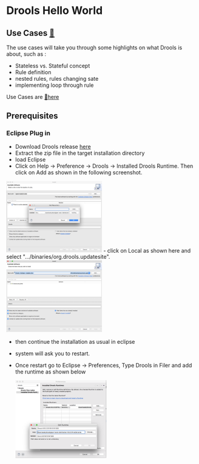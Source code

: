 # Drools Hello World

## Use Cases [:eyes:](./src/main/java/com/sample/README.md)

The use cases will take you through some highlights on what Drools is about, such as :

- Stateless vs. Stateful concept
- Rule definition
- nested rules, rules changing sate
- implementing loop through rule

Use Cases are [:eyes:here](./src/main/java/com/sample/README.md)
## Prerequisites

### Eclipse Plug in

 - Download Drools release [here](http://download.jboss.org/drools/release/6.5.0.Final/)
 - Extract the zip file in the target installation directory
 - load Eclipse
 -  Click on Help → Preference → Drools → Installed Drools Runtime. Then click on Add as shown in the following screenshot.
  <img src="images/EclipseDroolsStep1.png" height="50%" width="50%">
  - click on Local as shown here and select "…/binaries/org.drools.updatesite".
  
  <img src="images/EclipseDroolsStep2.png" width=50% >
  
  - then continue the installation as usual in eclipse
  - system will ask you to restart.
  - Once restart go to Eclipse → Preferences, Type Drools in Filer and add the runtime as shown below
  
    <img src="images/EclipseDroolsStep3.png" width=50% >
    
